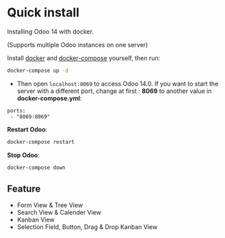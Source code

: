 # Quick install

Installing Odoo 14 with docker.

(Supports multiple Odoo instances on one server)

Install [docker](https://docs.docker.com/get-docker/) and [docker-compose](https://docs.docker.com/compose/install/) yourself, then run:

``` bash
docker-compose up -d
```

* Then open `localhost:8069` to access Odoo 14.0. If you want to start the server with a different port, change at first : **8069** to another value in **docker-compose.yml**:

```
ports:
 - "8069:8069"
```

**Restart Odoo**:

``` bash
docker-compose restart
```
**Stop Odoo**:

``` bash
docker-compose down
```

## Feature
- Form View & Tree View
- Search View & Calender View
- Kanban View
- Selection Field, Button, Drag & Drop Kanban View
